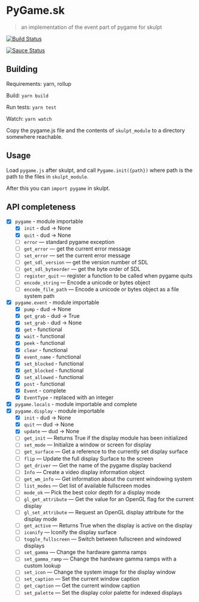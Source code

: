 # PyGame.sk

> an implementation of the event part of pygame for skulpt

[![Build Status](https://travis-ci.org/trinketapp/pygame.sk.svg?branch=master)](https://travis-ci.org/trinketapp/pygame.sk)

[![Sauce Status](https://saucelabs.com/browser-matrix/albertjan.svg?auth=0646f2e680b03678d709cc0cf7b84f8d)](https://saucelabs.com/browser-matrix/albertjan.svg)

## Building

Requirements: yarn, rollup

Build: `yarn build`

Run tests: `yarn test`

Watch: `yarn watch`

Copy the pygame.js file and the contents of `skulpt_module` to a directory somewhere reachable.

## Usage

Load `pygame.js` after skulpt, and call `Pygame.init({path})` where path is the path to the files in `skulpt_module`.

After this you can `import pygame` in skulpt.

## API completeness

- [x] `pygame` - module importable
  - [x] `init` - dud -> None
  - [x] `quit` - dud -> None
  - [ ] `error` — standard pygame exception
  - [ ] `get_error` — get the current error message
  - [ ] `set_error` — set the current error message
  - [ ] `get_sdl_version` — get the version number of SDL
  - [ ] `get_sdl_byteorder` — get the byte order of SDL
  - [ ] `register_quit` — register a function to be called when pygame quits
  - [ ] `encode_string` — Encode a unicode or bytes object
  - [ ] `encode_file_path` — Encode a unicode or bytes object as a file system path
- [x] `pygame.event` - module importable
  - [x] `pump` - dud -> None
  - [x] `get_grab` - dud -> True
  - [x] `set_grab` - dud -> None
  - [x] `get` - functional
  - [x] `wait` - functional
  - [x] `peek` - functional
  - [x] `clear` - functional
  - [x] `event_name` - functional
  - [x] `set_blocked` - functional
  - [x] `get_blocked` - functional
  - [x] `set_allowed` - functional
  - [x] `post` - functional
  - [x] `Event` - complete
  - [x] `EventType` - replaced with an integer
- [x] `pygame.locals` - module importable and complete
- [x] `pygame.display` - module importable
  - [x] `init` - dud -> None
  - [x] `quit` — dud -> None
  - [x] `update` — dud -> None
  - [ ] `get_init` — Returns True if the display module has been initialized
  - [ ] `set_mode` — Initialize a window or screen for display
  - [ ] `get_surface` — Get a reference to the currently set display surface
  - [ ] `flip` — Update the full display Surface to the screen
  - [ ] `get_driver` — Get the name of the pygame display backend
  - [ ] `Info` — Create a video display information object
  - [ ] `get_wm_info` — Get information about the current windowing system
  - [ ] `list_modes` — Get list of available fullscreen modes
  - [ ] `mode_ok` — Pick the best color depth for a display mode
  - [ ] `gl_get_attribute` — Get the value for an OpenGL flag for the current display
  - [ ] `gl_set_attribute` — Request an OpenGL display attribute for the display mode
  - [ ] `get_active` — Returns True when the display is active on the display
  - [ ] `iconify` — Iconify the display surface
  - [ ] `toggle_fullscreen` — Switch between fullscreen and windowed displays
  - [ ] `set_gamma` — Change the hardware gamma ramps
  - [ ] `set_gamma_ramp` — Change the hardware gamma ramps with a custom lookup
  - [ ] `set_icon` — Change the system image for the display window
  - [ ] `set_caption` — Set the current window caption
  - [ ] `get_caption` — Get the current window caption
  - [ ] `set_palette` — Set the display color palette for indexed displays